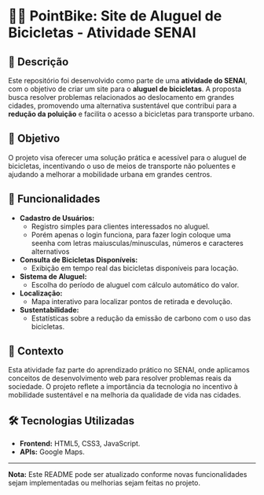 # 🚴‍♂️ PointBike: Site de Aluguel de Bicicletas - Atividade SENAI

## 📝 Descrição
Este repositório foi desenvolvido como parte de uma **atividade do SENAI**, com o objetivo de criar um site para o **aluguel de bicicletas**. A proposta busca resolver problemas relacionados ao deslocamento em grandes cidades, promovendo uma alternativa sustentável que contribui para a **redução da poluição** e facilita o acesso a bicicletas para transporte urbano.

## 🎯 Objetivo
O projeto visa oferecer uma solução prática e acessível para o aluguel de bicicletas, incentivando o uso de meios de transporte não poluentes e ajudando a melhorar a mobilidade urbana em grandes centros.

## 🚀 Funcionalidades
- **Cadastro de Usuários:**
  - Registro simples para clientes interessados no aluguel.
  - Porém apenas o login funciona, para fazer login coloque uma seenha com letras maiusculas/minusculas, números e caracteres alternativos
- **Consulta de Bicicletas Disponíveis:**
  - Exibição em tempo real das bicicletas disponíveis para locação.
- **Sistema de Aluguel:**
  - Escolha do período de aluguel com cálculo automático do valor.
- **Localização:**
  - Mapa interativo para localizar pontos de retirada e devolução.
- **Sustentabilidade:**
  - Estatísticas sobre a redução da emissão de carbono com o uso das bicicletas.

## 🏫 Contexto
Esta atividade faz parte do aprendizado prático no SENAI, onde aplicamos conceitos de desenvolvimento web para resolver problemas reais da sociedade. O projeto reflete a importância da tecnologia no incentivo à mobilidade sustentável e na melhoria da qualidade de vida nas cidades.

## 🛠️ Tecnologias Utilizadas
- **Frontend:** HTML5, CSS3, JavaScript.
- **APIs:** Google Maps.

---
**Nota:** Este README pode ser atualizado conforme novas funcionalidades sejam implementadas ou melhorias sejam feitas no projeto.
